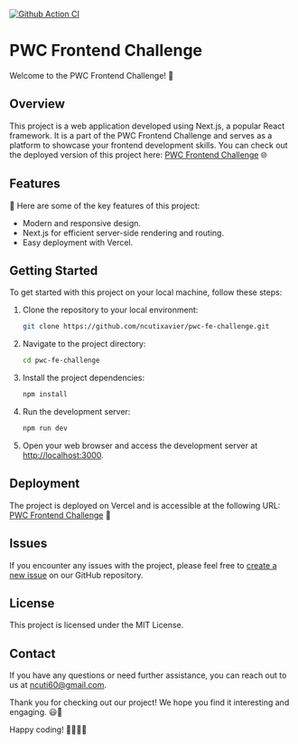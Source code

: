 [![Github Action CI](https://github.com/ncutixavier/pwc-fe-challenge/actions/workflows/nextjs.yml/badge.svg)](https://github.com/ncutixavier/pwc-fe-challenge/actions/workflows/nextjs.yml)

# PWC Frontend Challenge

Welcome to the PWC Frontend Challenge! 🚀


## Overview

This project is a web application developed using Next.js, a popular React framework. It is a part of the PWC Frontend Challenge and serves as a platform to showcase your frontend development skills. You can check out the deployed version of this project here: [PWC Frontend Challenge](https://pwc-fe-challenge.vercel.app/) 🌐

## Features

🌟 Here are some of the key features of this project:

- Modern and responsive design.
- Next.js for efficient server-side rendering and routing.
- Easy deployment with Vercel.

## Getting Started

To get started with this project on your local machine, follow these steps:

1. Clone the repository to your local environment:

   ```bash
   git clone https://github.com/ncutixavier/pwc-fe-challenge.git
   ```

2. Navigate to the project directory:

   ```bash
   cd pwc-fe-challenge
   ```

3. Install the project dependencies:

   ```bash
   npm install
   ```

4. Run the development server:

   ```bash
   npm run dev
   ```

5. Open your web browser and access the development server at [http://localhost:3000](http://localhost:3000).

## Deployment

The project is deployed on Vercel and is accessible at the following URL: [PWC Frontend Challenge](https://pwc-fe-challenge.vercel.app/) 🚀

## Issues

If you encounter any issues with the project, please feel free to [create a new issue](https://github.com/ncutixavier/pwc-fe-challenge/issues) on our GitHub repository.

## License

This project is licensed under the MIT License.

## Contact

If you have any questions or need further assistance, you can reach out to us at [ncuti60@gmail.com](mailto:ncuti60@gmail.com).

Thank you for checking out our project! We hope you find it interesting and engaging. 😃🎉

Happy coding! 👨‍💻👩‍💻
